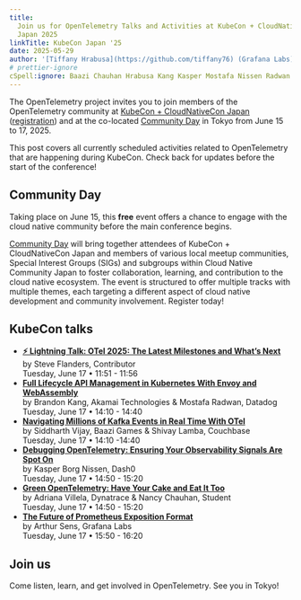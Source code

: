 ```yaml
---
title:
  Join us for OpenTelemetry Talks and Activities at KubeCon + CloudNativeCon
  Japan 2025
linkTitle: KubeCon Japan '25
date: 2025-05-29
author: '[Tiffany Hrabusa](https://github.com/tiffany76) (Grafana Labs)'
# prettier-ignore
cSpell:ignore: Baazi Chauhan Hrabusa Kang Kasper Mostafa Nissen Radwan Shivay Siddharth Vijay
---
```


The OpenTelemetry project invites you to join members of the OpenTelemetry
community at [KubeCon + CloudNativeCon Japan][] ([registration][]) and at the
co-located [Community Day][] in Tokyo from June 15 to 17, 2025.

This post covers all currently scheduled activities related to OpenTelemetry
that are happening during KubeCon. Check back for updates before the start of
the conference!

## Community Day

Taking place on June 15, this **free** event offers a chance to engage with the
cloud native community before the main conference begins.

[Community Day][] will bring together attendees of KubeCon + CloudNativeCon
Japan and members of various local meetup communities, Special Interest Groups
(SIGs) and subgroups within Cloud Native Community Japan to foster
collaboration, learning, and contribution to the cloud native ecosystem. The
event is structured to offer multiple tracks with multiple themes, each
targeting a different aspect of cloud native development and community
involvement. Register today!

## KubeCon talks

- **[⚡ Lightning Talk: OTel 2025: The Latest Milestones and What’s Next](https://sched.co/1yFEh)**<br>
  by Steve Flanders, Contributor<br> Tuesday, June 17 • 11:51 - 11:56
- **[Full Lifecycle API Management in Kubernetes With Envoy and WebAssembly](https://sched.co/1x71a)**<br>
  by Brandon Kang, Akamai Technologies & Mostafa Radwan, Datadog<br> Tuesday,
  June 17 • 14:10 - 14:40
- **[Navigating Millions of Kafka Events in Real Time With OTel](https://sched.co/1x71d)**<br>
  by Siddharth Vijay, Baazi Games & Shivay Lamba, Couchbase<br> Tuesday, June 17
  • 14:10 -14:40
- **[Debugging OpenTelemetry: Ensuring Your Observability Signals Are Spot On](https://sched.co/1x71m)**<br>
  by Kasper Borg Nissen, Dash0 <br> Tuesday, June 17 • 14:50 - 15:20
- **[Green OpenTelemetry: Have Your Cake and Eat It Too](https://sched.co/1x71L)**<br>
  by Adriana Villela, Dynatrace & Nancy Chauhan, Student<br> Tuesday, June 17 •
  14:50 - 15:20
- **[The Future of Prometheus Exposition Format](https://sched.co/1x71U)**<br>
  by Arthur Sens, Grafana Labs<br> Tuesday, June 17 • 15:50 - 16:20

## Join us

Come listen, learn, and get involved in OpenTelemetry. See you in Tokyo!

[KubeCon + CloudNativeCon Japan]:
  https://events.linuxfoundation.org/kubecon-cloudnativecon-japan//?utm_source=opentelemetry&utm_medium=all&utm_campaign=KubeCon-Japan-2025&utm_content=blog
[registration]:
  https://events.linuxfoundation.org/kubecon-cloudnativecon-japan/register/?utm_source=opentelemetry&utm_medium=all&utm_campaign=KubeCon-Japan-2025
[Community Day]:
  https://community.cncf.io/events/details/cncf-cloud-native-community-japan-presents-japan-community-day-at-kubecon-cloudnativecon-japan-2025/
